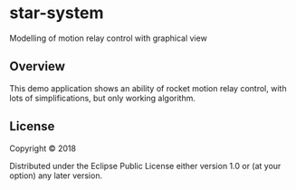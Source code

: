 # star-system

Modelling of motion relay control with graphical view

## Overview

This demo application shows an ability of rocket motion relay control, with lots of simplifications, but only working algorithm.

## License

Copyright © 2018

Distributed under the Eclipse Public License either version 1.0 or (at your option) any later version.
